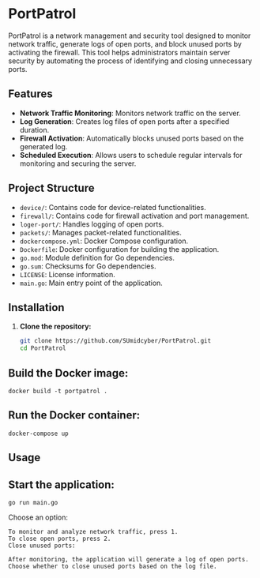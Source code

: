 # PortPatrol

PortPatrol is a network management and security tool designed to monitor network traffic, generate logs of open ports, and block unused ports by activating the firewall. This tool helps administrators maintain server security by automating the process of identifying and closing unnecessary ports.

## Features

- **Network Traffic Monitoring**: Monitors network traffic on the server.
- **Log Generation**: Creates log files of open ports after a specified duration.
- **Firewall Activation**: Automatically blocks unused ports based on the generated log.
- **Scheduled Execution**: Allows users to schedule regular intervals for monitoring and securing the server.

## Project Structure


- `device/`: Contains code for device-related functionalities.
- `firewall/`: Contains code for firewall activation and port management.
- `loger-port/`: Handles logging of open ports.
- `packets/`: Manages packet-related functionalities.
- `dockercompose.yml`: Docker Compose configuration.
- `Dockerfile`: Docker configuration for building the application.
- `go.mod`: Module definition for Go dependencies.
- `go.sum`: Checksums for Go dependencies.
- `LICENSE`: License information.
- `main.go`: Main entry point of the application.

## Installation

1. **Clone the repository:**
   ```sh
   git clone https://github.com/SUmidcyber/PortPatrol.git
   cd PortPatrol
## Build the Docker image:

    docker build -t portpatrol .
## Run the Docker container:

    docker-compose up
## Usage

## Start the application:
    go run main.go
Choose an option:

    To monitor and analyze network traffic, press 1.
    To close open ports, press 2.
    Close unused ports:
    
    After monitoring, the application will generate a log of open ports.
    Choose whether to close unused ports based on the log file.


